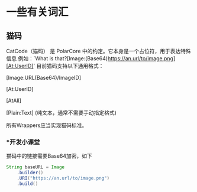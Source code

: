 # 一些有关词汇

## 猫码

CatCode（猫码） 是 PolarCore 中的约定。它本身是一个占位符，用于表达特殊信息
例如：`What is that?[Image:(Base64)https://an.url/to/image.png][At:UserID]' 目前猫码支持以下通用格式：

[Image:URL(Base64)/ImageID]

[At:UserID]

[AtAll]

[Plain:Text] (纯文本，通常不需要手动指定格式)

所有Wrappers应当实现猫码标准。

### *开发小课堂
猫码中的链接需要Base64加密，如下

```java
String baseURL = Image
    .builder()
    .URI("https://an.url/to/image.png")
    .build()
```